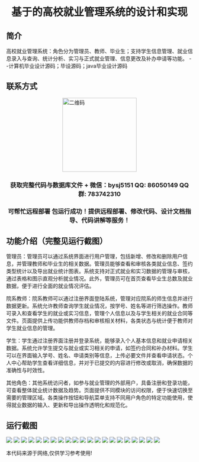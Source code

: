 <p><h1 align="center">基于的高校就业管理系统的设计和实现</h1></p>

## 简介
高校就业管理系统：角色分为管理员、教师、毕业生；支持学生信息管理、就业信息录入与查询、统计分析、实习与正式就业管理、信息更改及补办申请等功能。    --计算机毕业设计源码；毕设源码；java毕业设计源码


## 联系方式
<img src="https://bs-1329754181.cos.ap-shanghai.myqcloud.com/wx.jpg" alt="二维码" style="display: block; margin: 0 auto;" width="200px">
<p><h3 align="center">获取完整代码与数据库文件 + 微信：bysj5151 QQ: 86050149 QQ群: 783742310</h3></p>
<p><h3 align="center">可帮忙远程部署 包运行成功！提供远程部署、修改代码、设计文档指导、代码讲解等服务！</h3></p>

## 功能介绍（完整见运行截图）
管理员：管理员可以通过系统界面进行用户管理，包括新增、修改和删除用户信息，并管理教师和毕业生的相关数据。管理员能够查看和审核各类就业信息、签约类型统计以及导出就业统计图表。系统支持对正式就业和实习数据的管理与审核，通过表格和图示直观分析就业情况。此外，管理员可在首页查看毕业生总数及就业数据，便于进行全面的就业情况评估。 

院系教师：院系教师可以通过注册界面登陆系统，管理对应院系的师生信息并进行数据更新。系统允许教师查询学生就业情况，按学号、姓名等进行筛选操作。教师可录入和查看学生的就业或实习信息，管理个人信息以及与学生相关的就业合同等文件。页面提供上传功能供教师存档和审核相关材料，各类状态与统计便于教师对学生就业信息的管理。

学生：学生通过注册界面注册并登录系统，能够录入个人基本信息和就业申请相关数据。系统允许学生提交与就业或实习相关的申请，如签约合同和补办材料。学生可以在界面输入学号、姓名、申请类别等信息，上传必要文件并查看申请状态。个人中心帮助学生查看详细信息，并对于已提交的内容进行修改或取消，确保数据的准确性与时效性。

其他角色：其他系统访问者，如参与就业管理的外部用户，具备注册和登录功能，可查看整体就业统计数据及趋势。页面提供不同模块的访问权限，便于快速切换至需要的管理区域。各类操作按钮和导航菜单支持不同用户角色的特定功能使用，使得就业数据的输入、更新和导出操作透明化和规范化。


## 运行截图
![](https://bs-1329754181.cos.ap-shanghai.myqcloud.com/ssm/UniversityEmploymentManagementSystem/img/001.jpg)
![](https://bs-1329754181.cos.ap-shanghai.myqcloud.com/ssm/UniversityEmploymentManagementSystem/img/002.jpg)
![](https://bs-1329754181.cos.ap-shanghai.myqcloud.com/ssm/UniversityEmploymentManagementSystem/img/003.jpg)
![](https://bs-1329754181.cos.ap-shanghai.myqcloud.com/ssm/UniversityEmploymentManagementSystem/img/004.jpg)
![](https://bs-1329754181.cos.ap-shanghai.myqcloud.com/ssm/UniversityEmploymentManagementSystem/img/005.jpg)
![](https://bs-1329754181.cos.ap-shanghai.myqcloud.com/ssm/UniversityEmploymentManagementSystem/img/006.jpg)
![](https://bs-1329754181.cos.ap-shanghai.myqcloud.com/ssm/UniversityEmploymentManagementSystem/img/007.jpg)
![](https://bs-1329754181.cos.ap-shanghai.myqcloud.com/ssm/UniversityEmploymentManagementSystem/img/008.jpg)
![](https://bs-1329754181.cos.ap-shanghai.myqcloud.com/ssm/UniversityEmploymentManagementSystem/img/009.jpg)
![](https://bs-1329754181.cos.ap-shanghai.myqcloud.com/ssm/UniversityEmploymentManagementSystem/img/010.jpg)
![](https://bs-1329754181.cos.ap-shanghai.myqcloud.com/ssm/UniversityEmploymentManagementSystem/img/011.jpg)
![](https://bs-1329754181.cos.ap-shanghai.myqcloud.com/ssm/UniversityEmploymentManagementSystem/img/012.jpg)
![](https://bs-1329754181.cos.ap-shanghai.myqcloud.com/ssm/UniversityEmploymentManagementSystem/img/013.jpg)
![](https://bs-1329754181.cos.ap-shanghai.myqcloud.com/ssm/UniversityEmploymentManagementSystem/img/014.jpg)
![](https://bs-1329754181.cos.ap-shanghai.myqcloud.com/ssm/UniversityEmploymentManagementSystem/img/015.jpg)
![](https://bs-1329754181.cos.ap-shanghai.myqcloud.com/ssm/UniversityEmploymentManagementSystem/img/016.jpg)
![](https://bs-1329754181.cos.ap-shanghai.myqcloud.com/ssm/UniversityEmploymentManagementSystem/img/017.jpg)
![](https://bs-1329754181.cos.ap-shanghai.myqcloud.com/ssm/UniversityEmploymentManagementSystem/img/018.jpg)
![](https://bs-1329754181.cos.ap-shanghai.myqcloud.com/ssm/UniversityEmploymentManagementSystem/img/019.jpg)
![](https://bs-1329754181.cos.ap-shanghai.myqcloud.com/ssm/UniversityEmploymentManagementSystem/img/020.jpg)
![](https://bs-1329754181.cos.ap-shanghai.myqcloud.com/ssm/UniversityEmploymentManagementSystem/img/021.jpg)

<p>本代码来源于网络,仅供学习参考使用!</p>
